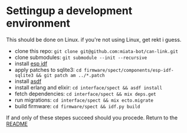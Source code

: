 # Settingup a development environment

This should be done on Linux. if you're not using Linux,
get rekt i guess.

* clone this repo: `git clone git@github.com:miata-bot/can-link.git`
* clone submodules:  `git submodule --init --recursive`
* install [esp idf](https://docs.espressif.com/projects/esp-idf/en/v4.4.2/esp32s3/get-started/index.html)
* apply patches to sqlite3: `cd firmware/spect/components/esp-idf-sqlite3 && git patch am ../*.patch`
* install [asdf](https://asdf-vm.com/)
* install erlang and elixir: `cd interface/spect && asdf install`
* fetch dependencies: `cd interface/spect && mix deps.get`
* run migrations: `cd interface/spect && mix ecto.migrate`
* build firmware: `cd firmware/spect && idf.py build`

If and only of these stepes succeed should you procede.
Return to the [README](README.md)
